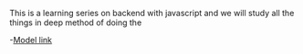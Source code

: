This is a learning series on backend with javascript and we will study all the things in deep method of doing the 

-[Model link](https://app.eraser.io/workspace/YtPqZ1VogxGy1jzIDkzj)
